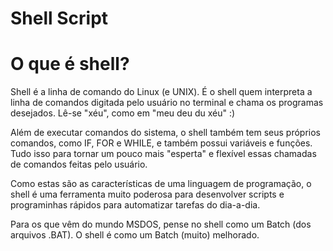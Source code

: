 # Shell Script

# O que é shell?

Shell é a linha de comando do Linux (e UNIX). É o shell quem interpreta a linha de comandos digitada pelo usuário no terminal e chama os programas desejados. Lê-se "xéu", como em "meu deu du xéu" :)

Além de executar comandos do sistema, o shell também tem seus próprios comandos, como IF, FOR e WHILE, e também possui variáveis e funções. Tudo isso para tornar um pouco mais "esperta" e flexível essas chamadas de comandos feitas pelo usuário.

Como estas são as características de uma linguagem de programação, o shell é uma ferramenta muito poderosa para desenvolver scripts e programinhas rápidos para automatizar tarefas do dia-a-dia.

Para os que vêm do mundo MSDOS, pense no shell como um Batch (dos arquivos .BAT). O shell é como um Batch (muito) melhorado. 
